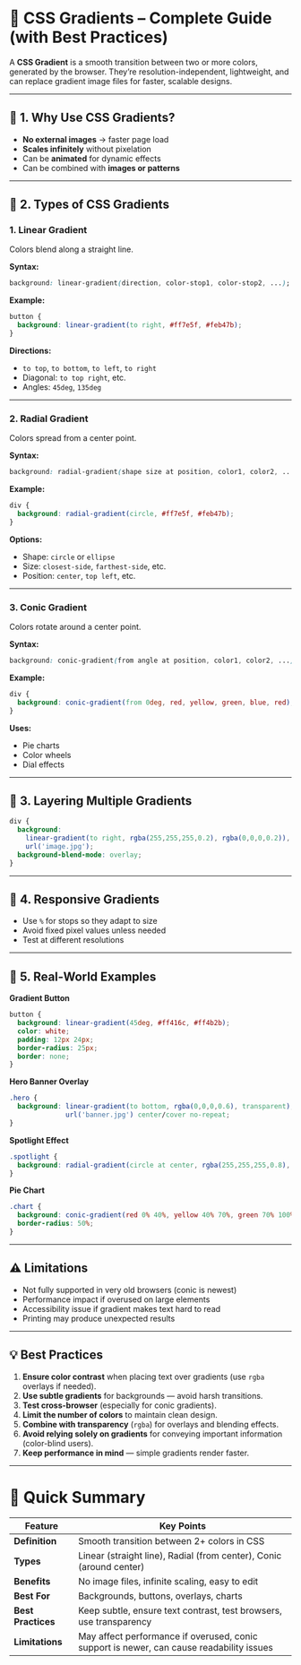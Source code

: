 # 🎨 CSS Gradients – Complete Guide (with Best Practices)

A **CSS Gradient** is a smooth transition between two or more colors, generated by the browser.
They’re resolution-independent, lightweight, and can replace gradient image files for faster, scalable designs.

---

## 🧩 1. Why Use CSS Gradients?

* **No external images** → faster page load
* **Scales infinitely** without pixelation
* Can be **animated** for dynamic effects
* Can be combined with **images or patterns**

---

## 📂 2. Types of CSS Gradients

### **1. Linear Gradient**

Colors blend along a straight line.

**Syntax:**

```css
background: linear-gradient(direction, color-stop1, color-stop2, ...);
```

**Example:**

```css
button {
  background: linear-gradient(to right, #ff7e5f, #feb47b);
}
```

**Directions:**

* `to top`, `to bottom`, `to left`, `to right`
* Diagonal: `to top right`, etc.
* Angles: `45deg`, `135deg`

---

### **2. Radial Gradient**

Colors spread from a center point.

**Syntax:**

```css
background: radial-gradient(shape size at position, color1, color2, ...);
```

**Example:**

```css
div {
  background: radial-gradient(circle, #ff7e5f, #feb47b);
}
```

**Options:**

* Shape: `circle` or `ellipse`
* Size: `closest-side`, `farthest-side`, etc.
* Position: `center`, `top left`, etc.

---

### **3. Conic Gradient**

Colors rotate around a center point.

**Syntax:**

```css
background: conic-gradient(from angle at position, color1, color2, ...);
```

**Example:**

```css
div {
  background: conic-gradient(from 0deg, red, yellow, green, blue, red);
}
```

**Uses:**

* Pie charts
* Color wheels
* Dial effects

---

## 🎯 3. Layering Multiple Gradients

```css
div {
  background:
    linear-gradient(to right, rgba(255,255,255,0.2), rgba(0,0,0,0.2)),
    url('image.jpg');
  background-blend-mode: overlay;
}
```

---

## 📱 4. Responsive Gradients

* Use `%` for stops so they adapt to size
* Avoid fixed pixel values unless needed
* Test at different resolutions

---

## 🧪 5. Real-World Examples

**Gradient Button**

```css
button {
  background: linear-gradient(45deg, #ff416c, #ff4b2b);
  color: white;
  padding: 12px 24px;
  border-radius: 25px;
  border: none;
}
```

**Hero Banner Overlay**

```css
.hero {
  background: linear-gradient(to bottom, rgba(0,0,0,0.6), transparent),
              url('banner.jpg') center/cover no-repeat;
}
```

**Spotlight Effect**

```css
.spotlight {
  background: radial-gradient(circle at center, rgba(255,255,255,0.8), transparent 70%);
}
```

**Pie Chart**

```css
.chart {
  background: conic-gradient(red 0% 40%, yellow 40% 70%, green 70% 100%);
  border-radius: 50%;
}
```

---

## ⚠ Limitations

* Not fully supported in very old browsers (conic is newest)
* Performance impact if overused on large elements
* Accessibility issue if gradient makes text hard to read
* Printing may produce unexpected results

---

## 💡 Best Practices

1. **Ensure color contrast** when placing text over gradients (use `rgba` overlays if needed).
2. **Use subtle gradients** for backgrounds — avoid harsh transitions.
3. **Test cross-browser** (especially for conic gradients).
4. **Limit the number of colors** to maintain clean design.
5. **Combine with transparency** (`rgba`) for overlays and blending effects.
6. **Avoid relying solely on gradients** for conveying important information (color-blind users).
7. **Keep performance in mind** — simple gradients render faster.

---

# 📌 Quick Summary 

| Feature            | Key Points                                                                               |
| ------------------ | ---------------------------------------------------------------------------------------- |
| **Definition**     | Smooth transition between 2+ colors in CSS                                               |
| **Types**          | Linear (straight line), Radial (from center), Conic (around center)                      |
| **Benefits**       | No image files, infinite scaling, easy to edit                                           |
| **Best For**       | Backgrounds, buttons, overlays, charts                                                   |
| **Best Practices** | Keep subtle, ensure text contrast, test browsers, use transparency                       |
| **Limitations**    | May affect performance if overused, conic support is newer, can cause readability issues |

